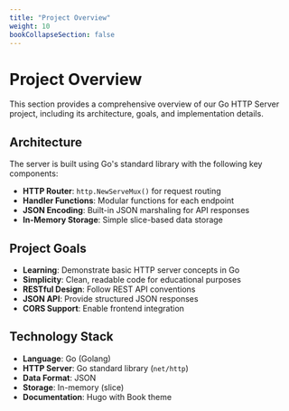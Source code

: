 ```yaml
---
title: "Project Overview"
weight: 10
bookCollapseSection: false
---
```


# Project Overview

This section provides a comprehensive overview of our Go HTTP Server project, including its architecture, goals, and implementation details.

## Architecture

The server is built using Go's standard library with the following key components:

- **HTTP Router**: `http.NewServeMux()` for request routing
- **Handler Functions**: Modular functions for each endpoint
- **JSON Encoding**: Built-in JSON marshaling for API responses
- **In-Memory Storage**: Simple slice-based data storage

## Project Goals

- **Learning**: Demonstrate basic HTTP server concepts in Go
- **Simplicity**: Clean, readable code for educational purposes  
- **RESTful Design**: Follow REST API conventions
- **JSON API**: Provide structured JSON responses
- **CORS Support**: Enable frontend integration

## Technology Stack

- **Language**: Go (Golang)
- **HTTP Server**: Go standard library (`net/http`)
- **Data Format**: JSON
- **Storage**: In-memory (slice)
- **Documentation**: Hugo with Book theme
